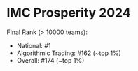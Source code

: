 # IMC Prosperity 2024
Final Rank (> 10000 teams):
- National: #1
- Algorithmic Trading: #162 (~top 1%)
- Overall: #174 (~top 1%)